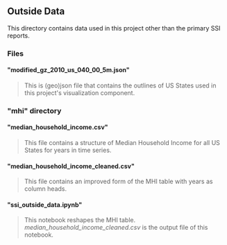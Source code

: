 ## Outside Data

This directory contains data used in this project other than the primary SSI reports.

### Files

#### "modified_gz_2010_us_040_00_5m.json"
> This is (geo)json file that contains the outlines of US States used in this project's visualization component.

### "mhi" directory

#### "median_household_income.csv"
> This file contains a structure of Median Household Income for all US States for years in time series.


#### "median_household_income_cleaned.csv"
> This file contains an improved form of the MHI table with years as column heads.

#### "ssi_outside_data.ipynb"
> This notebook reshapes the MHI table. *median_household_income_cleaned.csv* is the output file of this notebook.
